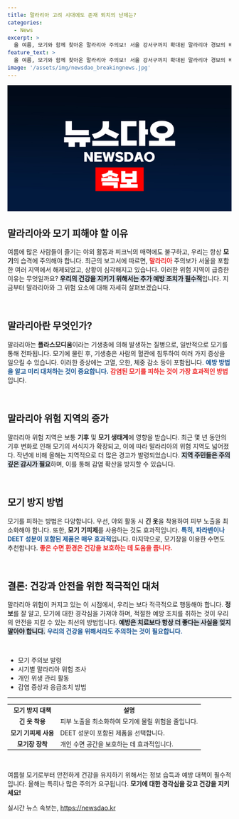 ```yaml
---
title: 말라리아 고려 시대에도 존재 퇴치의 난제는?
categories:
  - News
excerpt: >
  올 여름, 모기와 함께 찾아온 말라리아 주의보! 서울 강서구까지 확대된 말라리아 경보의 배경과 위험 지역 증가 이유를 크랩이 밝힙니다. 클릭해 확인하세요!
feature_text: >
  올 여름, 모기와 함께 찾아온 말라리아 주의보! 서울 강서구까지 확대된 말라리아 경보의 배경과 위험 지역 증가 이유를 크랩이 밝힙니다. 클릭해 확인하세요!
image: '/assets/img/newsdao_breakingnews.jpg'
---
```


<p><img src="/assets/img/newsdao_breakingnews.jpg" alt="firstkoreanews 속보" /></p>

<h2 data-ke-size="size26">말라리아와 모기 피해야 할 이유</h2>

<p data-ke-size="size16">여름에 많은 사람들이 즐기는 야외 활동과 피크닉의 매력에도 불구하고, 우리는 항상 <b>모기</b>의 습격에 주의해야 합니다. 최근의 보고서에 따르면, <b><span style="color: #ee2323;">말라리아</span></b> 주의보가 서울을 포함한 여러 지역에서 해제되었고, 상황이 심각해지고 있습니다. 이러한 위험 지역이 급증한 이유는 무엇일까요? <b><span style="background-color: #21538527;">우리의 건강을 지키기 위해서는 추가 예방 조치가 필수적</span></b>입니다. 지금부터 말라리아와 그 위험 요소에 대해 자세히 살펴보겠습니다.</p>

<p data-ke-size="size16">&nbsp;</p>

<h2 data-ke-size="size26">말라리아란 무엇인가?</h2>

<p data-ke-size="size16">말라리아는 <b>플라스모디움</b>이라는 기생충에 의해 발생하는 질병으로, 일반적으로 모기를 통해 전파됩니다. 모기에 물린 후, 기생충은 사람의 혈관에 침투하여 여러 가지 증상을 일으킬 수 있습니다. 이러한 증상에는 고열, 오한, 체중 감소 등이 포함됩니다. <b><span style="color: #1a5490;">예방 방법을 알고 미리 대처하는 것이 중요합니다.</span></b> <b><span style="color: #ee2323;">감염된 모기를 피하는 것이 가장 효과적인 방법</span></b>입니다.</p>

<p data-ke-size="size16">&nbsp;</p>

<h2 data-ke-size="size26">말라리아 위험 지역의 증가</h2>

<p data-ke-size="size16">말라리아 위험 지역은 보통 <b>기후</b> 및 <b>모기 생태계</b>에 영향을 받습니다. 최근 몇 년 동안의 기후 변화로 인해 모기의 서식지가 확장되고, 이에 따라 말라리아의 위험 지역도 넓어졌다. 작년에 비해 올해는 지역적으로 더 많은 경고가 발령되었습니다. <b><span style="background-color: #21538527;">지역 주민들은 주의 깊은 감시가 필요</span></b>하며, 이를 통해 감염 확산을 방지할 수 있습니다.</p>

<p data-ke-size="size16">&nbsp;</p>

<h2 data-ke-size="size26">모기 방지 방법</h2>

<p data-ke-size="size16">모기를 피하는 방법은 다양합니다. 우선, 야외 활동 시 <b>긴 옷</b>을 착용하여 피부 노출을 최소화해야 합니다. 또한, <b>모기 기피제</b>를 사용하는 것도 효과적입니다. <b><span style="color: #1a5490;">특히, 파라벤이나 DEET 성분이 포함된 제품은 매우 효과적</span></b>입니다. 마지막으로, 모기장을 이용한 수면도 추천합니다. <b><span style="color: #ee2323;">좋은 수면 환경은 건강을 보호하는 데 도움을 줍니다.</span></b></p>

<p data-ke-size="size16">&nbsp;</p>

<h2 data-ke-size="size26">결론: 건강과 안전을 위한 적극적인 대처</h2>

<p data-ke-size="size16">말라리아 위험이 커지고 있는 이 시점에서, 우리는 보다 적극적으로 행동해야 합니다. <b>정보</b>를 잘 알고, 모기에 대한 경각심을 가져야 하며, 적절한 예방 조치를 취하는 것이 우리의 안전을 지킬 수 있는 최선의 방법입니다. <b><span style="background-color: #21538527;">예방은 치료보다 항상 더 좋다는 사실을 잊지 말아야 합니다.</span></b> <b><span style="color: #1a5490;">우리의 건강을 위해서라도 주의하는 것이 필요합니다.</span></b></p>

<p data-ke-size="size16">&nbsp;</p>

<ul>
    <li>모기 주의보 발령</li>
    <li>시기별 말라리아 위험 조사</li>
    <li>개인 위생 관리 활동</li>
    <li>감염 증상과 응급조치 방법</li>
</ul>

<hr>

<table style="width: 100%;">
    <tbody>
        <tr>
            <td style="text-align: center; height: 17px;"><b>모기 방지 대책</b></td>
            <td style="text-align: center; height: 17px;"><b>설명</b></td>
        </tr>
        <tr>
            <td style="text-align: center; height: 17px;"><b>긴 옷 착용</b></td>
            <td>피부 노출을 최소화하여 모기에 물릴 위험을 줄입니다.</td>
        </tr>
        <tr>
            <td style="text-align: center; height: 17px;"><b>모기 기피제 사용</b></td>
            <td>DEET 성분이 포함된 제품을 선택합니다.</td>
        </tr>
        <tr>
            <td style="text-align: center; height: 17px;"><b>모기장 장착</b></td>
            <td>개인 수면 공간을 보호하는 데 효과적입니다.</td>
        </tr>
    </tbody>
</table>

<p data-ke-size="size16">&nbsp;</p> 

<p data-ke-size="size16">여름철 모기로부터 안전하게 건강을 유지하기 위해서는 정보 습득과 예방 대책이 필수적입니다. 올해는 특히나 많은 주의가 요구됩니다. <b>모기에 대한 경각심을 갖고 건강을 지키세요!</b></p>
실시간 뉴스 속보는, <a href="https://newsdao.kr" rel="dofollow">https://newsdao.kr</a>


